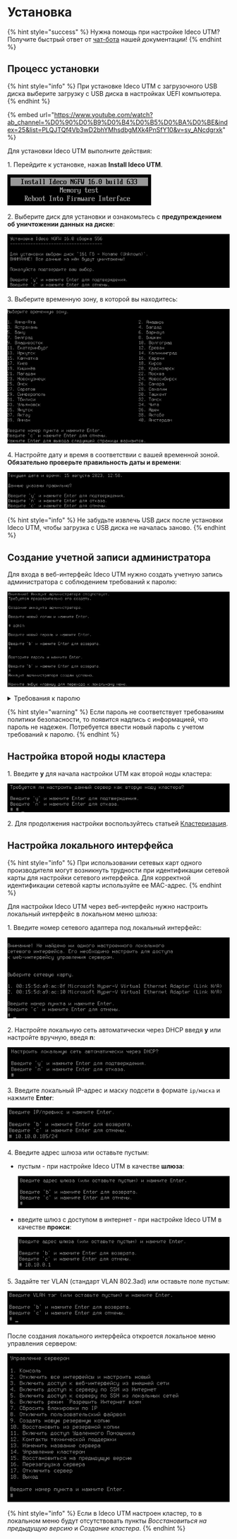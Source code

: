 # Установка

{% hint style="success" %}
Нужна помощь при настройке Ideco UTM? Получите быстрый ответ от [чат-бота](https://gpt-docs.ideco.ru/) нашей документации!
{% endhint %}

## Процесс установки

{% hint style="info" %}
При установке Ideco UTM с загрузочного USB диска выберите загрузку с USB диска в настройках UEFI компьютера.
{% endhint %}

{% embed url="https://www.youtube.com/watch?ab_channel=%D0%90%D0%B9%D0%B4%D0%B5%D0%BA%D0%BE&index=25&list=PLQJTQf4Vb3wD2bhYMhsdbgMXk4PnSfY10&v=sy_ANcdgrxk" %}

Для установки Ideco UTM выполните действия:

1\. Перейдите к установке, нажав **Install Ideco UTM**.

![](/.gitbook/assets/installation-process.png)

2\. Выберите диск для установки и ознакомьтесь с **предупреждением об уничтожении данных на диске**:

![](/.gitbook/assets/installation-process1.png)

3\. Выберите временную зону, в которой вы находитесь:

![](/.gitbook/assets/installation-process2.png)

4\. Настройте дату и время в соответствии с вашей временной зоной. **Обязательно проверьте правильность даты и времени**:

![](/.gitbook/assets/installation-process3.png)

{% hint style="info" %}
Не забудьте извлечь USB диск после установки Ideco UTM, чтобы загрузка с USB диска не началась заново.
{% endhint %}

## Создание учетной записи администратора

Для входа в веб-интерфейс Ideco UTM нужно создать учетную запись администратора с соблюдением требований к паролю:

![](/.gitbook/assets/installation-process4.png)

<details>

<summary>Требования к паролю</summary>

* **Минимальная длина пароля** - 12 символов;
* **Cодержит только строчные и заглавные латинские буквы**;
* **Содержит цифры**;
* **Содержит специальные символы** (! # $ % & ' \* + и другие).

</details>

{% hint style="warning" %}
Если пароль не соответствует требованиям политики безопасности, то появится надпись с информацией, что пароль не надежен. Потребуется ввести новый пароль с учетом требований к паролю.
{% endhint %}

## Настройка второй ноды кластера

1\. Введите **y** для начала настройки UTM как второй ноды кластера:

![](/.gitbook/assets/installation-process6.png)

2\. Для продолжения настройки воспользуйтесь статьей [Кластеризация](../settings/server-management/cluster.md).

## Настройка локального интерфейса

{% hint style="info" %}
При использовании сетевых карт одного производителя могут возникнуть трудности при идентификации сетевой карты для настройки сетевого интерфейса. Для корректной идентификации сетевой карты используйте ее MAC-адрес.
{% endhint %}

Для настройки Ideco UTM через веб-интерфейс нужно настроить локальный интерфейс в локальном меню шлюза:

1\. Введите номер сетевого адаптера под локальный интерфейс:

![](/.gitbook/assets/installation-process7.png)

2\. Настройте локальную сеть автоматически через DHCP введя **y** или настройте вручную, введя **n**:

![](/.gitbook/assets/installation-process8.png)

3\. Введите локальный IP-адрес и маску подсети в формате `ip/маска` и нажмите **Enter**:

![](/.gitbook/assets/installation-process5.png)

4\. Введите адрес шлюза или оставьте пустым:

*   пустым - при настройке Ideco UTM в качестве **шлюза**:

    ![](/.gitbook/assets/installation-process9.png)
*   введите шлюз с доступом в интернет - при настройке Ideco UTM в качестве **прокси**:

    ![](/.gitbook/assets/installation-process10.png)

5\. Задайте тег VLAN (стандарт VLAN 802.3ad) или оставьте поле пустым:

![](/.gitbook/assets/installation-process11.png)

После создания локального интерфейса откроется локальное меню управления сервером:

![](/.gitbook/assets/installation-process12.png)

{% hint style="info" %}
Если в Ideco UTM настроен кластер, то в локальном меню будут отсутствовать пункты _Восстановиться на предыдущую версию_ и _Создание кластера_.
{% endhint %}
